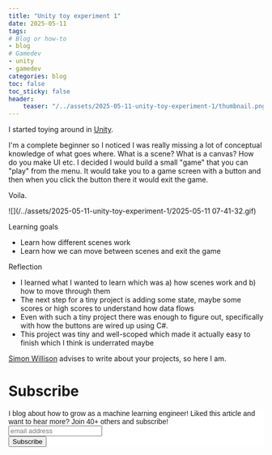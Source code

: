 ```yaml
---
title: "Unity toy experiment 1"
date: 2025-05-11
tags:
# Blog or how-to
- blog
# Gamedev
- unity
- gamedev
categories: blog
toc: false
toc_sticky: false
header:
    teaser: "/../assets/2025-05-11-unity-toy-experiment-1/thumbnail.png"
---
```

<!-- ctrl + alt + v -->

I started toying around in [Unity](https://unity.com). 

I'm a complete beginner so I noticed I was really missing a lot of conceptual knowledge of what goes where. What is a scene? What is a canvas? How do you make UI etc. I decided I would build a small "game" that you can "play" from the menu. It would take you to a game screen with a button and then when you click the button there it would exit the game.

Voila. 

![](/../assets/2025-05-11-unity-toy-experiment-1/2025-05-11 07-41-32.gif)

Learning goals

* Learn how different scenes work
* Learn how we can move between scenes and exit the game

Reflection

* I learned what I wanted to learn which was a) how scenes work and b) how to move through them
* The next step for a tiny project is adding some state, maybe some scores or high scores to understand how data flows
* Even with such a tiny project there was enough to figure out, specifically with how the buttons are wired up using C#.
* This project was tiny and well-scoped which made it actually easy to finish which I think is underrated maybe

[Simon Willison](https://simonwillison.net/2022/Nov/6/what-to-blog-about/#projects) advises to write about your projects, so here I am.
    
# Subscribe

<!-- Begin Mailchimp Signup Form -->
<link href="//cdn-images.mailchimp.com/embedcode/horizontal-slim-10_7.css" rel="stylesheet" type="text/css">
<style type="text/css">
#mc_embed_signup{background:#fff; clear:left; font:14px Helvetica,Arial,sans-serif; width:100%;}
/* Add your own Mailchimp form style overrides in your site stylesheet or in this style block.
    We recommend moving this block and the preceding CSS link to the HEAD of your HTML file. */
</style>
<div id="mc_embed_signup">
<form action="https://gmail.us3.list-manage.com/subscribe/post?u=92fe86c389878585bc87837e8&amp;id=50543deff9" method="post" id="mc-embedded-subscribe-form" name="mc-embedded-subscribe-form" class="validate" target="_blank" novalidate>
    <div id="mc_embed_signup_scroll">
<label for="mce-EMAIL">I blog about how to grow as a machine learning engineer! Liked this article and want to hear more? Join 40+ others and subscribe!</label>
<input type="email" value="" name="EMAIL" class="email" id="mce-EMAIL" placeholder="email address" required>
    <!-- real people should not fill this in and expect good things - do not remove this or risk form bot signups-->
    <div style="position: absolute; left: -5000px;" aria-hidden="true"><input type="text" name="b_92fe86c389878585bc87837e8_50543deff9" tabindex="-1" value=""></div>
    <div class="clear"><input type="submit" value="Subscribe" name="subscribe" id="mc-embedded-subscribe" class="button"></div>
    </div>
</form>
</div>
<!--End mc_embed_signup-->
    